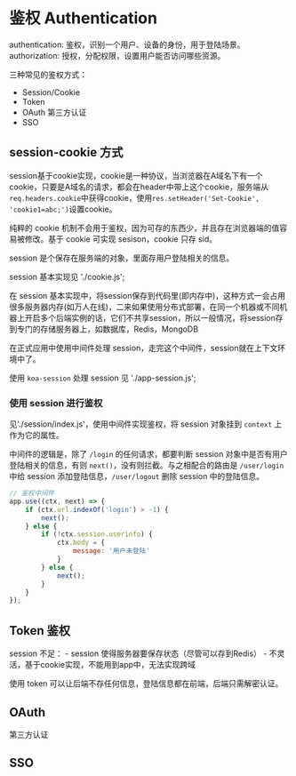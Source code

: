 # 鉴权 Authentication

authentication: 鉴权，识别一个用户、设备的身份，用于登陆场景。
authorization: 授权，分配权限，设置用户能否访问哪些资源。

三种常见的鉴权方式：

- Session/Cookie
- Token
- OAuth 第三方认证
- SSO

## session-cookie 方式

session基于cookie实现，cookie是一种协议，当浏览器在A域名下有一个cookie，只要是A域名的请求，都会在header中带上这个cookie，服务端从`req.headers.cookie`中获得cookie，使用`res.setHeader('Set-Cookie', 'cookie1=abc;')`设置cookie。

纯粹的 cookie 机制不会用于鉴权，因为可存的东西少，并且存在浏览器端的值容易被修改。基于 cookie 可实现 sesison，cookie 只存 sid。

session 是个保存在服务端的对象，里面存用户登陆相关的信息。

session 基本实现见 './cookie.js';

在 session 基本实现中，将session保存到代码里(即内存中)，这种方式一会占用很多服务器内存(如万人在线)，二来如果使用分布式部署，在同一个机器或不同机器上开启多个后端实例的话，它们不共享session，所以一般情况，将session存到专门的存储服务器上，如数据库，Redis，MongoDB

在正式应用中使用中间件处理 session，走完这个中间件，session就在上下文环境中了。

使用 `koa-session` 处理 session 见 './app-session.js';

### 使用 session 进行鉴权

见'./session/index.js'，使用中间件实现鉴权，将 session 对象挂到 `context` 上作为它的属性。

中间件的逻辑是，除了 `/login` 的任何请求，都要判断 session 对象中是否有用户登陆相关的信息，有则 `next()`，没有则拦截。与之相配合的路由是 `/user/login` 中给 session 添加登陆信息，`/user/logout` 删除 session 中的登陆信息。

```js
// 鉴权中间件
app.use((ctx, next) => {
    if (ctx.url.indexOf('login') > -1) {
        next();
    } else {
        if (!ctx.session.userinfo) {
            ctx.body = {
                message: '用户未登陆'
            }
        } else {
            next();
        }
    }
});
```

## Token 鉴权

session 不足：
    - session 使得服务器要保存状态（尽管可以存到Redis）
    - 不灵活，基于cookie实现，不能用到app中，无法实现跨域

使用 token 可以让后端不存任何信息，登陆信息都在前端，后端只需解密认证。

## OAuth

第三方认证

## SSO